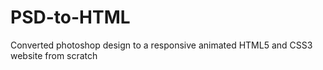 # PSD-to-HTML
Converted photoshop design to a responsive animated HTML5 and CSS3 website from scratch
